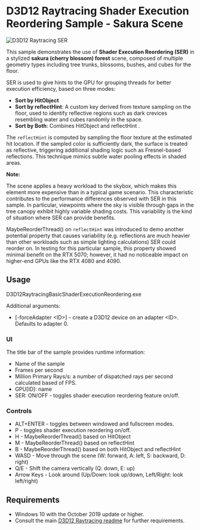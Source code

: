 # D3D12 Raytracing Shader Execution Reordering Sample - Sakura Scene
![D3D12 Raytracing SER](Screenshot.png)

This sample demonstrates the use of **Shader Execution Reordering (SER)** in a stylized **sakura (cherry blossom) forest** scene, composed of multiple geometry types including tree trunks, blossoms, bushes, and cubes for the floor.
 
SER is used to give hints to the GPU for grouping threads for better execution efficiency, based on three modes:
- **Sort by HitObject**
- **Sort by reflectHint**: A custom key derived from texture sampling on the floor, used to identify reflective regions such as dark crevices resembling water and cubes randomly in the space.
- **Sort by Both**: Combines HitObject and reflectHint .

The `reflectHint` is computed by sampling the floor texture at the estimated hit location. If the sampled color is sufficiently dark, the surface is treated as reflective, triggering additional shading logic such as Fresnel-based reflections. This technique mimics subtle water pooling effects in shaded areas.

**Note:**  

The scene applies a heavy workload to the skybox, which makes this element more expensive than in a typical game scenario. This characteristic contributes to the performance differences observed with SER in this sample. In particular, viewpoints where the sky is visible through gaps in the tree canopy exhibit highly variable shading costs. This variability is the kind of situation where SER can provide benefits. 

MaybeReorderThread() on `reflectHint` was introduced to demo another potential property that causes variability (e.g. reflections are much heavier than other workloads such as simple lighting calculations) SER could reorder on. In testing for this particular sample, this property showed minimal benefit on the RTX 5070; however, it had no noticeable impact on higher-end GPUs like the RTX 4080 and 4090.
## Usage 
D3D12RaytracingBasicShaderExecutionReordering.exe 

Additional arguments:
  * [-forceAdapter \<ID>] - create a D3D12 device on an adapter \<ID>. Defaults to adapter 0.

### UI
The title bar of the sample provides runtime information:
* Name of the sample
* Frames per second
* Million Primary Rays/s: a number of dispatched rays per second calculated based of FPS.
* GPU[ID]: name
* SER: ON/OFF - toggles shader execution reordering feature on/off.

### Controls
* ALT+ENTER - toggles between windowed and fullscreen modes.
* P - toggles shader execution reordering on/off.
* H - MaybeReorderThread() based on HitObject
* M - MaybeReorderThread() based on reflectHint
* B - MaybeReorderThread() based on both HitObject and reflectHint
* WASD - Move through the scene (W: forward, A: left, S: backward, D: right)
* Q/E - Shift the camera vertically (Q: down, E: up)
* Arrow Keys - Look around (Up/Down: look up/down, Left/Right: look left/right)

## Requirements
* Windows 10 with the October 2019 update or higher.
* Consult the main [D3D12 Raytracing readme](../../readme.md) for further requirements.